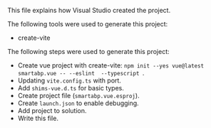 This file explains how Visual Studio created the project.

The following tools were used to generate this project:
- create-vite

The following steps were used to generate this project:
- Create vue project with create-vite: `npm init --yes vue@latest smartabp.vue -- --eslint  --typescript `.
- Updating `vite.config.ts` with port.
- Add `shims-vue.d.ts` for basic types.
- Create project file (`smartabp.vue.esproj`).
- Create `launch.json` to enable debugging.
- Add project to solution.
- Write this file.
